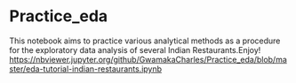 # Practice_eda
This notebook aims to practice various analytical methods as a procedure for the exploratory data analysis of several Indian Restaurants.Enjoy!
https://nbviewer.jupyter.org/github/GwamakaCharles/Practice_eda/blob/master/eda-tutorial-indian-restaurants.ipynb
